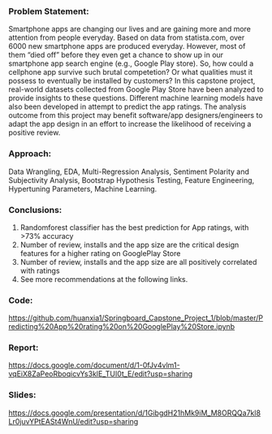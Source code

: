 ### Problem Statement:

Smartphone apps are changing our lives and are gaining more and more attention from people everyday. Based on data from statista.com, over 6000 new smartphone apps are produced everyday. However, most of them “died off” before they even get a chance to show up in our smartphone app search engine (e.g., Google Play store). So, how could a cellphone app survive such brutal competetion? Or what qualities must it possess to eventually be installed by customers? In this capstone project, real-world datasets collected from Google Play Store have been analyzed to provide insights to these questions. Different machine learning models have also been developed in attempt to predict the app ratings. The analysis outcome from this project may benefit software/app designers/engineers to adapt the app design in an effort to increase the likelihood of receiving a positive review.

### Approach:

Data Wrangling, EDA, Multi-Regression Analysis, Sentiment Polarity and Subjectivity Analysis, Bootstrap Hypothesis Testing, Feature Engineering, Hypertuning Parameters, Machine Learning. 

### Conclusions:

1. Randomforest classifier has the best prediction for App ratings, with >73% accuracy
2. Number of review, installs and the app size are the critical design features for a higher rating on GooglePlay Store
3. Number of review, installs and the app size are all positively correlated with ratings
4. See more recommendations at the following links.

### Code:
https://github.com/huanxia1/Springboard_Capstone_Project_1/blob/master/Predicting%20App%20rating%20on%20GooglePlay%20Store.ipynb

### Report:

https://docs.google.com/document/d/1-0fJv4vlm1-vqEiX8ZaPeoRboqicvYs3klE_TUI0t_E/edit?usp=sharing

### Slides:

https://docs.google.com/presentation/d/1GibgdH21hMk9iM_M8ORQQa7kl8Lr0juvYPtEASt4WnU/edit?usp=sharing
